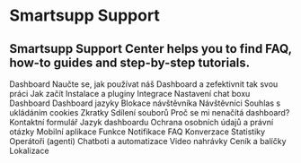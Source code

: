 # Smartsupp Support
## Smartsupp Support Center helps you to find FAQ, how-to guides and step-by-step tutorials.
Dashboard 
Naučte se, jak používat náš Dashboard a zefektivnit tak svou práci 
Jak začít 
Instalace a pluginy 
Integrace 
Nastavení chat boxu 
Dashboard 
Dashboard jazyky 
Blokace návštěvníka 
Návštěvníci 
Souhlas s ukládáním cookies 
Zkratky 
Sdílení souborů 
Proč se mi nenačítá dashboard? 
Kontaktní formulář 
Jazyk dashboardu 
Ochrana osobních údajů a právní otázky 
Mobilní aplikace 
Funkce 
Notifikace 
FAQ 
Konverzace 
Statistiky 
Operátoři (agenti) 
Chatboti a automatizace 
Video nahrávky 
Ceník a balíčky 
Lokalizace

